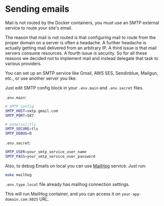 # Sending emails

Mail is not routed by the Docker containers, you must use an SMTP external service to route your site's email.

The reason that mail is not routed is that configuring mail to route from the proper domain on a server is often a headache. A further headache is actually getting mail delivered from an arbitrary IP. A third issue is that mail servers consume resources. A fourth issue is security. So for all these reasons we decided not to implement mail and instead delegate that task to various providers.

You can set up an SMTP service like Gmail, AWS SES, Sendinblue, Mailgun, etc., or use another server you like.

Just edit SMTP config block in your `.env.main` and `.env.secret` files.

`.env.main`:
```bash
# SMTP config
SMTP_HOST=smtp.gmail.com
SMTP_PORT=587

# none|ssl|tls
SMTP_SECURE=tls
SMTP_DEBUG=0
```

`.env.secret`:
```bash
SMTP_USER=your_smtp_service_user_name
SMTP_PASS=your_smtp_service_user_password
```

Also, to debug Emails on local you can use [MailHog](https://github.com/mailhog/MailHog) service. Just run:

```bash
make mailhog
```

`.env.type.local` file already has mailhog connection settings.

This will run MailHog container, and you can access it on `your-app-domain.com:8025` URL.
